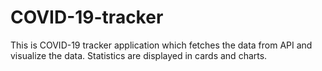 # COVID-19-tracker
This is COVID-19 tracker application which fetches the data from API and visualize the data. Statistics are displayed in cards and charts.
